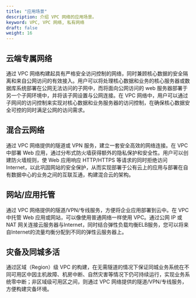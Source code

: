 ```yaml
---
title: "应用场景"
description: 介绍 VPC 网络的应用场景。
keyword: VPC, VPC 网络, 私有网络
draft: false
weight: 16
---
```


## 云端专属网络

通过 VPC 网络构建起具有严格安全访问控制的网络，同时兼顾核心数据的安全隔离和来自公网访问的有效接入。用户可以将处理核心数据和业务的核心服务器或数据库系统部署在公网无法访问的子网中，而将面向公网访问的 web 服务器部署于另一个子网环境中，并将该子网设置与公网连接。在 VPC 网络中，用户可以通过子网间的访问控制来实现对核心数据和业务服务器的访问控制，在确保核心数据安全可控的同时满足公网的访问需求。

## 混合云网络

通过 VPC 网络提供的隧道或 VPN 服务，建立一套安全高效的网络连接。在 VPC 中部署 Web 应用，通过分布式防火墙获得额外的隐私保护和安全性。用户可以创建防火墙规则，使 Web 应用响应 HTTP/HTTPS 等请求的同时拒绝访问 Internet，以此巩固网站的安全保护，从而实现部署于公有云上的应用与部署在自有数据中心的业务之间的互联互通，构建混合云的架构。

## 网站/应用托管

通过 VPC 网络提供的隧道/VPN/专线服务，方便将企业应用部署到云中。在 VPC 中托管 Web 应用或网站，可以像使用普通网络一样使用 VPC。通过公网 IP 或 NAT 网关连接云服务器与Internet，同时结合弹性负载均衡ELB服务，您可以将来自Internet的流量均衡分配到不同的弹性云服务器上。

## 灾备及同城多活

通过区域（Region）级 VPC 的构建，在无需隧道的情况下保证同城业务系统在不同可用区中因主机故障、机房中断、自然灾害等情况下仍可持续运行，实现业务系统零中断；非区域级可用区之间，则通过 VPC 网络提供的隧道/VPN/专线服务，方便构建灾备环境。

